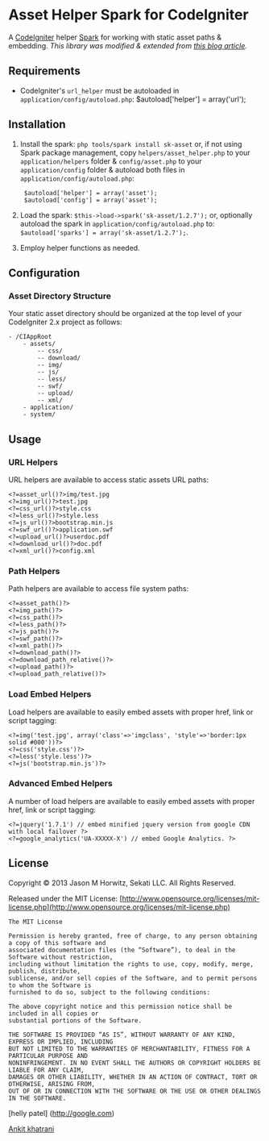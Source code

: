 
Asset Helper Spark for CodeIgniter
=====================================

A [CodeIgniter](http://codeigniter.com) helper [Spark](http://getsparks.org/) for working with static asset paths & embedding. _This library was modified & extended from [this blog article](http://robotslacker.com/2010/11/dynamically-combine-and-minify-your-javascript-and-css-files-with-codeigniter/)._


Requirements
-------------------------------------

* CodeIgniter's `url_helper` must be autoloaded in `application/config/autoload.php`: $autoload['helper'] = array('url');


Installation
-------------------------------------

1. Install the spark: `php tools/spark install sk-asset` or, if not using Spark package management, copy `helpers/asset_helper.php` to your `application/helpers` folder & `config/asset.php` to your `application/config` folder & autoload both files in `application/config/autoload.php`:

		$autoload['helper'] = array('asset');
		$autoload['config'] = array('asset');


2. Load the spark: `$this->load->spark('sk-asset/1.2.7');` or, optionally autoload the spark in `application/config/autoload.php` to: `$autoload['sparks'] = array('sk-asset/1.2.7');`.
3. Employ helper functions as needed.


Configuration
-------------------------------------


### Asset Directory Structure

Your static asset directory should be organized at the top level of your CodeIgniter 2.x project as follows:

	- /CIAppRoot
		- assets/
			-- css/
			-- download/
			-- img/
			-- js/
			-- less/
			-- swf/
			-- upload/
			-- xml/
		- application/
		- system/


Usage
-------------------------------------


### URL Helpers

URL helpers are available to access static assets URL paths:

	<?=asset_url()?>img/test.jpg
	<?=img_url()?>test.jpg
	<?=css_url()?>style.css
	<?=less_url()?>style.less
	<?=js_url()?>bootstrap.min.js
	<?=swf_url()?>application.swf
	<?=upload_url()?>userdoc.pdf
	<?=download_url()?>doc.pdf
	<?=xml_url()?>config.xml


### Path Helpers

Path helpers are available to access file system paths:

	<?=asset_path()?>
	<?=img_path()?>
	<?=css_path()?>
	<?=less_path()?>
	<?=js_path()?>
	<?=swf_path()?>
	<?=xml_path()?>
	<?=download_path()?>
	<?=download_path_relative()?>
	<?=upload_path()?>
	<?=upload_path_relative()?>


### Load Embed Helpers

Load helpers are available to easily embed assets with proper href, link or script tagging:

	<?=img('test.jpg', array('class'=>'imgclass', 'style'=>'border:1px solid #000'))?>
	<?=css('style.css')?>
	<?=less('style.less')?>
	<?=js('bootstrap.min.js')?>


### Advanced Embed Helpers

A number of load helpers are available to easily embed assets with proper href, link or script tagging:

	<?=jquery('1.7.1') // embed minified jquery version from google CDN with local failover ?>
	<?=google_analytics('UA-XXXXX-X') // embed Google Analytics. ?>


License
-------------------------------------

Copyright © 2013 Jason M Horwitz, Sekati LLC. All Rights Reserved.

Released under the MIT License: [http://www.opensource.org/licenses/mit-license.php](http://www.opensource.org/licenses/mit-license.php)

	The MIT License

	Permission is hereby granted, free of charge, to any person obtaining a copy of this software and
	associated documentation files (the “Software”), to deal in the Software without restriction,
	including without limitation the rights to use, copy, modify, merge, publish, distribute,
	sublicense, and/or sell copies of the Software, and to permit persons to whom the Software is
	furnished to do so, subject to the following conditions:

	The above copyright notice and this permission notice shall be included in all copies or
	substantial portions of the Software.

	THE SOFTWARE IS PROVIDED “AS IS”, WITHOUT WARRANTY OF ANY KIND, EXPRESS OR IMPLIED, INCLUDING
	BUT NOT LIMITED TO THE WARRANTIES OF MERCHANTABILITY, FITNESS FOR A PARTICULAR PURPOSE AND
	NONINFRINGEMENT. IN NO EVENT SHALL THE AUTHORS OR COPYRIGHT HOLDERS BE LIABLE FOR ANY CLAIM,
	DAMAGES OR OTHER LIABILITY, WHETHER IN AN ACTION OF CONTRACT, TORT OR OTHERWISE, ARISING FROM,
	OUT OF OR IN CONNECTION WITH THE SOFTWARE OR THE USE OR OTHER DEALINGS IN THE SOFTWARE.


[helly patel] (http://google.com)

[Ankit khatrani](http://hddevelopers.in/#team)
